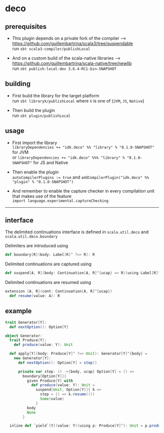 # deco

## prerequisites

* This plugin depends on a private fork of the compiler --> https://github.com/guillembartrina/scala3/tree/suspendable<br>
  run `sbt scala3-compiler/publishLocal`

* And on a custom build of the scala-native libraries --> https://github.com/guillembartrina/scala-native/tree/newlib<br>
  run `sbt publish-local-dev 3.6.4-RC1-bin-SNAPSHOT`

## building

* First build the library for the target platform<br>
  run `sbt libraryX/publishLocal` where `X` is one of {`JVM`, `JS`, `Native`}

* Then build the plugin<br>
  run `sbt plugin/publishLocal`

## usage

* First import the library<br>
  `libraryDependencies += "idk.deco" %% "library" % "0.1.0-SNAPSHOT"` for JVM<br>
  or `libraryDependencies += "idk.deco" %%% "library" % "0.1.0-SNAPSHOT"` for JS and Native

* Then enable the plugin<br>
  `autoCompilerPlugins := true` and `addCompilerPlugin("idk.deco" %% "plugin" % "0.1.0-SNAPSHOT")`

* And remember to enable the capture checker in every compilation unit that makes use of the feature<br>
  `import language.experimental.captureChecking`

---

## interface

The delimited continuations interface is defined in `scala.util.deco` and `scala.util.deco.boundary`

Delimiters are introduced using
```scala
def boundary[R](body: Label[R]^ ?=> R): R
```
Delimited continuations are captured using
```scala
def suspend[A, R](body: Continuation[A, R]^{ucap} => R)(using Label[R]^): A
```

Delimited continuations are resumed using
```scala
extension [A, R](cont: Continuation[A, R]^{ucap})
  def resume(value: A): R
```

## example
```scala
trait Generator[Y]:
  def nextOption(): Option[Y]

object Generator:
  trait Produce[Y]:
    def produce(value: Y): Unit

  def apply[Y](body: Produce[Y]^ ?=> Unit): Generator[Y]^{body} =
    new Generator[Y]:
      def nextOption(): Option[Y] = step()

      private var step: () ->{body, ucap} Option[Y] = () =>
        boundary[Option[Y]]{
          given Produce[Y] with
            def produce(value: Y): Unit =
              suspend[Unit, Option[Y]]{ k =>
                step = () => k.resume(())
                Some(value)
              }
          body
          None
        }

  inline def `yield`[Y](value: Y)(using p: Produce[Y]^): Unit = p.produce(value)
```
